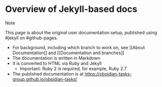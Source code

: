 # Overview of Jekyll-based docs

> [!Note]
> This page is about the original user documentation setup, published using #jekyll on #github-pages.

- For background, including which branch to work on, see [[About Documentation]] and [[Documentation and branches]]
- The documentation is written in Markdown
- It is converted to HTML via Ruby and Jekyll
  - Important: Ruby 2 is required, for example, Ruby 2.7
- The published documentation is at <https://obsidian-tasks-group.github.io/obsidian-tasks/>
